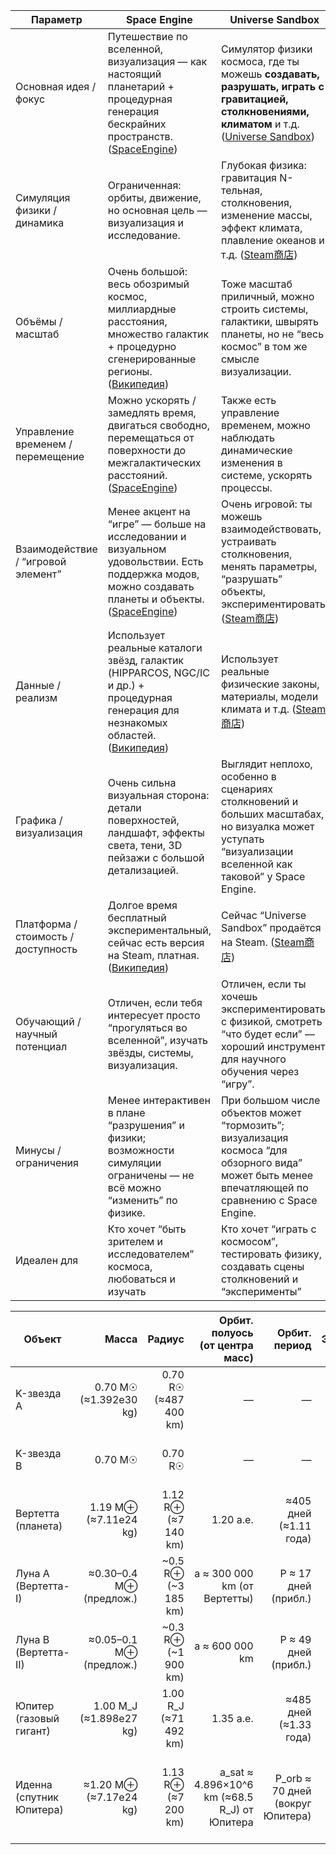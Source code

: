 | Параметр                            | Space Engine                                                                                                                                           | Universe Sandbox                                                                                                                                         |
| ----------------------------------- | ------------------------------------------------------------------------------------------------------------------------------------------------------ | -------------------------------------------------------------------------------------------------------------------------------------------------------- |
| Основная идея / фокус               | Путешествие по вселенной, визуализация — как настоящий планетарий + процедурная генерация бескрайних пространств. ([SpaceEngine][1])                   | Симулятор физики космоса, где ты можешь **создавать, разрушать, играть с гравитацией, столкновениями, климатом** и т.д. ([Universe Sandbox][2])          |
| Симуляция физики / динамика         | Ограниченная: орбиты, движение, но основная цель — визуализация и исследование.                                                                        | Глубокая физика: гравитация N-тельная, столкновения, изменение массы, эффект климата, плавление океанов и т.д. ([Steam商店][3])                            |
| Объёмы / масштаб                    | Очень большой: весь обозримый космос, миллиардные расстояния, множество галактик + процедурно сгенерированные регионы. ([Википедия][4])                | Тоже масштаб приличный, можно строить системы, галактики, швырять планеты, но не “весь космос” в том же смысле визуализации.                             |
| Управление временем / перемещение   | Можно ускорять / замедлять время, двигаться свободно, перемещаться от поверхности до межгалактических расстояний. ([SpaceEngine][1])                   | Также есть управление временем, можно наблюдать динамические изменения в системе, ускорять процессы.                                                     |
| Взаимодействие / “игровой элемент”  | Менее акцент на “игре” — больше на исследовании и визуальном удовольствии. Есть поддержка модов, можно создавать планеты и объекты. ([SpaceEngine][1]) | Очень игровой: ты можешь взаимодействовать, устраивать столкновения, менять параметры, “разрушать” объекты, экспериментировать. ([Steam商店][3])           |
| Данные / реализм                    | Использует реальные каталоги звёзд, галактик (HIPPARCOS, NGC/IC и др.) + процедурная генерация для незнакомых областей. ([Википедия][4])               | Использует реальные физические законы, материалы, модели климата и т.д. ([Steam商店][3])                                                                   |
| Графика / визуализация              | Очень сильна визуальная сторона: детали поверхностей, ландшафт, эффекты света, тени, 3D пейзажи с большой детализацией.                                | Выглядит неплохо, особенно в сценариях столкновений и больших масштабах, но визуалка может уступать “визуализации вселенной как таковой” у Space Engine. |
| Платформа / стоимость / доступность | Долгое время бесплатный экспериментальный, сейчас есть версия на Steam, платная. ([Википедия][4])                                                      | Сейчас “Universe Sandbox” продаётся на Steam. ([Steam商店][3])                                                                                             |
| Обучающий / научный потенциал       | Отличен, если тебя интересует просто “прогуляться во вселенной”, изучать звёзды, системы, визуализация.                                                | Отличен, если ты хочешь экспериментировать с физикой, смотреть “что будет если” — хороший инструмент для научного обучения через “игру”.                 |
| Минусы / ограничения                | Менее интерактивен в плане “разрушения” и физики; возможности симуляции ограничены — не всё можно “изменить” по физике.                                | При большом числе объектов может “тормозить”; визуализация космоса “для обзорного вида” может быть менее впечатляющей по сравнению с Space Engine.       |
| Идеален для                         | Кто хочет “быть зрителем и исследователем” космоса, любоваться и изучать                                                                               | Кто хочет “играть с космосом”, тестировать физику, создавать сцены столкновений и “эксперименты”                                                         |

[1]: https://spaceengine.org/?utm_source=chatgpt.com "SpaceEngine - The Universe Simulator"
[2]: https://universesandbox.com/?utm_source=chatgpt.com "Universe Sandbox"
[3]: https://store.steampowered.com/app/230290/Universe_Sandbox/?utm_source=chatgpt.com "Save 33% on Universe Sandbox on Steam"
[4]: https://en.wikipedia.org/wiki/SpaceEngine?utm_source=chatgpt.com "SpaceEngine"



| Объект                       |                   Масса |                Радиус |              Орбит. полуось (от центра масс) |                    Орбит. период | Эксцентриситет |     Наклон оси (объект) |                      Суточный период | Hill / Roche / доп.                                                |
| ---------------------------- | ----------------------: | --------------------: | -------------------------------------------: | -------------------------------: | -------------: | ----------------------: | -----------------------------------: | ------------------------------------------------------------------ |
| K-звезда A               |  0.70 M☉ (≈1.392e30 kg) | 0.70 R☉ (≈487 400 km) |                                            — |                                — |              — |                       — |                                    — | Светимость ≈0.40 L☉ (допущ.)                                       |
| K-звезда B               |                 0.70 M☉ |               0.70 R☉ |                                            — |                                — |              — |                       — |                                    — | Светимость ≈0.40 L☉; суммарно ≈0.80 L☉                             |
| Вертетта (планета)       |   1.19 M⊕ (≈7.11e24 kg) |   1.12 R⊕ (≈7 140 km) |                                    1.20 а.е. |           ≈405 дней (≈1.11 года) |  0.03 (прибл.) |     осевой наклон 23.5° |                    24 ч (предложено) | Hill_В ≈ 1.69×10^6 km; R_H*0.45 ≈ 760 000 km                       |
| Луна A (Вертетта-I)      | ≈0.30–0.4 M⊕ (предлож.) |   ~0.5 R⊕ (~3 185 km) |                 a ≈ 300 000 km (от Вертетты) |             P ≈ 17 дней (прибл.) |          ~0.01 |                       — |                                    — | внутри R_H; стабильна                                              |
| Луна B (Вертетта-II)     | ≈0.05–0.1 M⊕ (предлож.) |   ~0.3 R⊕ (~1 900 km) |                               a ≈ 600 000 km |             P ≈ 49 дней (прибл.) |          ~0.02 |                       — |                                    — | близко к границе 0.45 R_H, но допустимо                            |
| Юпитер (газовый гигант)  | 1.00 M_J (≈1.898e27 kg) | 1.00 R_J (≈71 492 km) |                                    1.35 а.е. |           ≈485 дней (≈1.33 года) |      0.02–0.05 | ось ~~3° (предположено) | ~10 часов (типично для газ. гиганта) | Hill_J ≈ 0.0837 а.е. ≈ 12.5×10^6 km                                |
| Иденна (спутник Юпитера) |  ≈1.20 M⊕ (≈7.17e24 kg) |   1.13 R⊕ (≈7 200 km) | a_sat ≈ 4.896×10^6 km (≈68.5 R_J) от Юпитера | P_orb ≈ 70 дней (вокруг Юпитера) |          ≈0.01 |     осевой наклон 15.5° |            P_rot = 36 часов (задано) | a_sat / R_H ≈ 0.39 (безопасно); Roche ≈ 56 000 km (много меньше a) |
